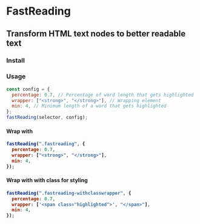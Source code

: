 # FastReading

## Transform HTML text nodes to better readable text

### Install

<script src="PATH/fast-reading.js"></script>

### Usage

```js
const config = {
  percentage: 0.7, // Percentage of word length that gets highlighted
  wrapper: ["<strong>", "</strong>"], // Wrapping element
  min: 4, // Minimum length of a word that gets highlighted
};
fastReading(selector, config);
```

#### Wrap with <strong>

```js
fastReading(".fastreading", {
  percentage: 0.7,
  wrapper: ["<strong>", "</strong>"],
  min: 4,
});
```

#### Wrap with <span> with class for styling

```js
fastReading(".fastreading-withclasswrapper", {
  percentage: 0.7,
  wrapper: ['<span class="highlighted">', "</span>"],
  min: 4,
});
```
